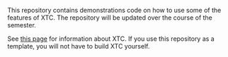 This repository contains demonstrations code on how to use some of the
features of XTC. The repository will be updated over the course of the
semester.

See [this page](http://cs.nyu.edu/rgrimm/xtc/) for information about
XTC. If you use this repository as a template, you will not have to
build XTC yourself.